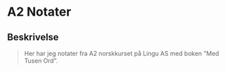 # A2 Notater

## Beskrivelse

> Her har jeg notater fra A2 norskkurset på Lingu AS med boken
> "Med Tusen Ord".